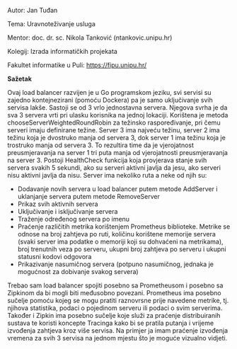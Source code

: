 Autor: Jan Tuđan

Tema: Uravnoteživanje usluga

Mentor: doc. dr. sc. Nikola Tanković (ntankovic.unipu.hr)

Kolegij: Izrada informatičkih projekata

Fakultet informatike u Puli: https://fipu.unipu.hr/

**Sažetak**

Ovaj load balancer razvijen je u Go programskom jeziku, svi servisi su zajedno kontejnezirani (pomoću Dockera) pa je samo uključivanje svih servisa lakše. Sastoji se od 3 vrlo jednostavna servera. Njegova svrha je da sva 3 servera vrti pri ulasku korisnika na jednoj lokaciji. Korištena je metoda chooseServerWeightedRoundRobin za težinsko raspoređivanje, pri čemu serveri imaju definirane težine. Server 3 ima najveću težinu, server 2 ima težinu koja je dvostruko manja od servera 3, dok server 1 ima težinu koja je trostruko manja od servera 3. To rezultira time da je vjerojatnost preusmjeravanja na server 1 tri puta manja od vjerojatnosti preusmjeravanja na server 3. Postoji HealthCheck funkcija koja provjerava stanje svih servera svakih 5 sekundi, ako su serveri aktivni javlja da jesu, ako serveri nisu aktivni javlja da nisu. 
Server ima nekoliko ruta a neke od njih su:
* Dodavanje novih servera u load balancer putem metode AddServer i uklanjanje servera putem metode RemoveServer
* Prikaz svih aktivnih servera
* Uključivanje i isključivanje servera
* Traženje određenog servera po imenu 
* Praćenje različitih metrika korištenjem Prometheus biblioteke. Metrike se odnose na broj zahtjeva po ruti, količinu korištene memorije servera (svaki server ima podatke o memoriji koji su dohvaćeni na metrikama), broj trenutnih veza po serveru, ukupni broj zahtjeva po serveru i ukupni statusni kodovi odgovora
* Prikazivanje nasumičnog servera (potpuno nasumičnog, jednaka je mogućnost za dobivanje svakog servera)

Trebao sam load balancer spojiti posebno sa Prometheusom i posebno sa Zipkinom da bi mogli biti međusobno povezani. Prometheus ima posebno sučelje pomoću kojeg se mogu pratiti raznovrsne prije navedene metrike, tj. njihova statistika, podaci o pojedinom serveru ili podaci o svim serverima. Također i Zipkin ima posebno sučelje koje služi za praćenje distribuiranih sustava te koristi koncepte Tracinga kako bi se pratila putanja i vrijeme izvođenja zahtjeva kroz više servisa. Na primjer ja imam praćenje izvođenja vremena za svih 3 servisa na jednom mjestu što je moguće vizualno vidjeti.
